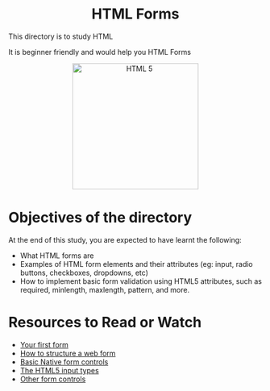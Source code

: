 <center> <h1>HTML Forms</h1> </center>
<P>This directory is to study HTML</P>
<P>It is beginner friendly and would help you HTML Forms</P>

<center> <img src="https://upload.wikimedia.org/wikipedia/commons/6/61/HTML5_logo_and_wordmark.svg" width="250" height="250" alt="HTML 5"> </center>

<h1> Objectives of the directory </h1>
<p>At the end of this study, you are expected to have learnt the following: </p>

- What HTML forms are
- Examples of HTML form elements and their attributes (eg: input, radio buttons, checkboxes, dropdowns, etc)
- How to implement basic form validation using HTML5 attributes, such as required, minlength, maxlength, pattern, and more.

<h1> Resources to Read or Watch </h1>
<ul>
	<li> <a href="https://developer.mozilla.org/en-US/docs/Learn/Forms/Your_first_form" target="_blank">Your first form</a></li>
	<li> <a href="https://developer.mozilla.org/en-US/docs/Learn/Forms/How_to_structure_a_web_form" target="_blank">How to structure a web form</a></li>
  <li> <a href="https://developer.mozilla.org/en-US/docs/Learn/Forms/Basic_native_form_controls" target="_blank">Basic Native form controls</a></li>
  <li> <a href="https://developer.mozilla.org/en-US/docs/Learn/Forms/HTML5_input_types" target="_blank">The HTML5 input types</a></li>
  <li> <a href="https://developer.mozilla.org/en-US/docs/Learn/Forms/Other_form_controls" target="_blank">Other form controls</a></li>
</ul>
